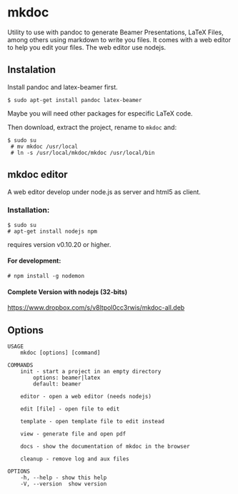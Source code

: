 mkdoc
=====

Utility to use with pandoc to generate Beamer Presentations, LaTeX Files, among others
using markdown to write you files. It comes with a web editor to help you edit your files.
The web editor use nodejs.

Instalation
-----------

Install pandoc and latex-beamer first.

    $ sudo apt-get install pandoc latex-beamer

Maybe you will need other packages for especific LaTeX code.

Then download, extract the project, rename to `mkdoc` and:

    $ sudo su
	 # mv mkdoc /usr/local
	 # ln -s /usr/local/mkdoc/mkdoc /usr/local/bin

mkdoc editor
------------

A web editor develop under node.js as server and html5 as client.

### Installation:

    $ sudo su
    # apt-get install nodejs npm

requires version v0.10.20 or higher.

#### For development:

    # npm install -g nodemon

#### Complete Version with nodejs (32-bits)

<https://www.dropbox.com/s/v8ltpol0cc3rwis/mkdoc-all.deb>

Options
-------

    USAGE
        mkdoc [options] [command]

    COMMANDS
        init - start a project in an empty directory
            options: beamer|latex
            default: beamer

        editor - open a web editor (needs nodejs)

        edit [file] - open file to edit
        
        template - open template file to edit instead

        view - generate file and open pdf

        docs - show the documentation of mkdoc in the browser

        cleanup - remove log and aux files

    OPTIONS
        -h, --help - show this help
        -V, --version  show version
